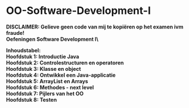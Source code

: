 # OO-Software-Development-I
<strong>DISCLAIMER: Gelieve geen code van mij te kopiëren op het examen ivm fraude!\
Oefeningen Software Development I\

<strong>Inhoudstabel:\
Hoofdstuk 1: Introductie Java\
Hoofdstuk 2: Controlestructuren en operatoren\
Hoofdstuk 3: Klasse en object\
Hoofdstuk 4: Ontwikkel een Java-applicatie\
Hoofdstuk 5: ArrayList en Arrays\
Hoofdstuk 6: Methodes - next level\
Hoofdstuk 7: Pijlers van het OO\
Hoofdstuk 8: Testen
